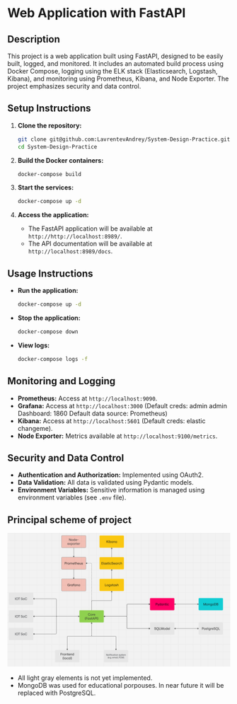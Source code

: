# Web Application with FastAPI

## Description
This project is a web application built using FastAPI, designed to be easily built, logged, and monitored. It includes an automated build process using Docker Compose, logging using the ELK stack (Elasticsearch, Logstash, Kibana), and monitoring using Prometheus, Kibana, and Node Exporter. The project emphasizes security and data control.

## Setup Instructions
1. **Clone the repository:**
   ```bash
   git clone git@github.com:LavrentevAndrey/System-Design-Practice.git
   cd System-Design-Practice
   ```

2. **Build the Docker containers:**
   ```bash
   docker-compose build
   ```

3. **Start the services:**
   ```bash
   docker-compose up -d
   ```

4. **Access the application:**
   - The FastAPI application will be available at `http://http://localhost:8989/`.
   - The API documentation will be available at `http://localhost:8989/docs`.

## Usage Instructions
- **Run the application:**
  ```bash
  docker-compose up -d
  ```

- **Stop the application:**
  ```bash
  docker-compose down
  ```

- **View logs:**
  ```bash
  docker-compose logs -f
  ```

## Monitoring and Logging
- **Prometheus:** Access at `http://localhost:9090`.
- **Grafana:** Access at `http://localhost:3000` (Default creds: admin admin  Dashboard: 1860 Default data source: Prometheus) 
- **Kibana:** Access at `http://localhost:5601` (Default creds: elastic changeme).
- **Node Exporter:** Metrics available at `http://localhost:9100/metrics`.

## Security and Data Control
- **Authentication and Authorization:** Implemented using OAuth2.
- **Data Validation:** All data is validated using Pydantic models.
- **Environment Variables:** Sensitive information is managed using environment variables (see `.env` file).

## Principal scheme of project
![Scheme of project](images/image.png)
- All light gray elements is not yet implemented.
- MongoDB was used for educational porpouses. In near future it will be replaced with PostgreSQL.